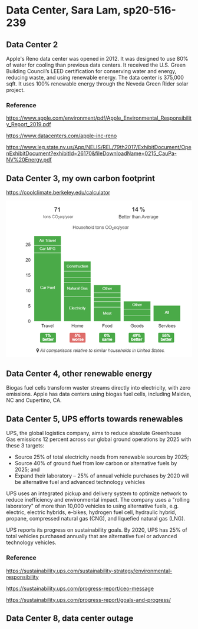 # Data Center, Sara Lam, sp20-516-239

## Data Center 2

Apple's Reno data center was opened in 2012.  It was designed to use 80% of water for cooling than previous data centers.  It received the  U.S. Green Building Council’s LEED certification for conserving water and energy, reducing waste, and using renewable energy.  The data center is 375,000 sqft.  It uses 100% renewable energy through the Neveda Green Rider solar project.  

### Reference
https://www.apple.com/environment/pdf/Apple_Environmental_Responsibility_Report_2019.pdf

https://www.datacenters.com/apple-inc-reno

https://www.leg.state.nv.us/App/NELIS/REL/79th2017/ExhibitDocument/OpenExhibitDocument?exhibitId=26170&fileDownloadName=0215_CauPa-NV%20Energy.pdf

## Data Center 3, my own carbon footprint

https://coolclimate.berkeley.edu/calculator

![](images/carbon_footprint.PNG)


## Data Center 4, other renewable energy  

Biogas fuel cells transform waster streams directly into electricity, with zero emissions.  Apple has data centers using biogas fuel cells, including Maiden, NC and Cupertino, CA.  


## Data Center 5, UPS efforts towards renewables

UPS, the global logistics company, aims to reduce absolute Greenhouse Gas emissions 12 percent across our global ground operations by 2025 with these 3 targets:

* Source 25% of total electricity needs from renewable sources by 2025;
* Source 40% of ground fuel from low carbon or alternative fuels by 2025; and
* Expand their  laboratory – 25% of annual vehicle purchases by 2020 will be alternative fuel and advanced technology vehicles

UPS uses an integrated pickup and delivery system to optimize network to reduce inefficiency and environmental impact.  The company uses a "rolling laboratory" of more than 10,000 vehicles to using alternative fuels, e.g. electric, electric hybrids, e-bikes, hydrogen fuel cell, hydraulic hybrid, propane, compressed natural gas (CNG), and liquefied natural gas (LNG).  

UPS reports its progress on sustainability goals.  By 2020, UPS has 25% of total vehicles purchased annually that are alternative fuel or advanced technology vehicles.  

### Reference
https://sustainability.ups.com/sustainability-strategy/environmental-responsibility

https://sustainability.ups.com/progress-report/ceo-message

https://sustainability.ups.com/progress-report/goals-and-progress/


## Data Center 8, data center outage





